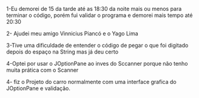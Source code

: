 1-Eu demorei de 15 da tarde até as 18:30 da noite mais ou menos para terminar o código, porém fui validar o programa e demorei mais tempo até 20:30

2- Ajudei meu amigo Vinnicius Piancó e o Yago Lima 

3-Tive uma dificuldade de entender o código de pegar o que foi digitado depois do espaço na String mas já deu certo

4-Optei por usar o JOptionPane ao inves do Sccanner porque não tenho muita prática com o Scanner

4- fiz o Projeto do carro normalmente com uma interface grafica do JOptionPane e validação. 

